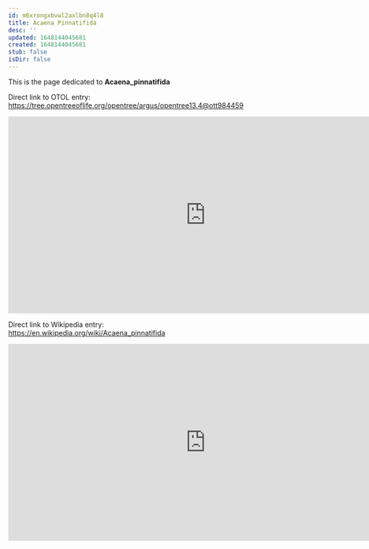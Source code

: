 ```yaml
---
id: m6xrongxbvwl2axlbn8q4l8
title: Acaena Pinnatifida
desc: ''
updated: 1648144045681
created: 1648144045681
stub: false
isDir: false
---
```

This is the page dedicated to **Acaena_pinnatifida**


Direct link to OTOL entry: https://tree.opentreeoflife.org/opentree/argus/opentree13.4@ott984459



<html>
    <body>
    <iframe src="https://tree.opentreeoflife.org/opentree/argus/opentree13.4@ott984459"
    width="800" height="400" frameborder="0" allowfullscreen> </iframe>
    </body>
</html>
    


Direct link to Wikipedia entry: https://en.wikipedia.org/wiki/Acaena_pinnatifida



<html>
    <body>
    <iframe src="https://en.wikipedia.org/wiki/Acaena_pinnatifida"
    width="800" height="400" frameborder="0" allowfullscreen> </iframe>
    </body>
</html>
    
